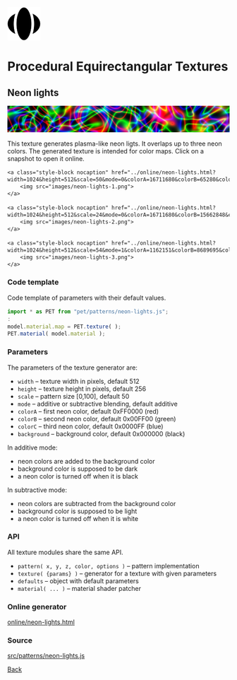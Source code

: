 <img class="logo" src="../assets/logo/logo.png">


# Procedural Equirectangular Textures


## Neon lights
<img src="images/neon-lights.jpg">

This texture generates plasma-like neon ligts. It overlaps
up to three neon colors. The generated texture is intended
for color maps. Click on a snapshot to open it online.

<p class="gallery">

	<a class="style-block nocaption" href="../online/neon-lights.html?width=1024&height=512&scale=50&mode=0&colorA=16711680&colorB=65280&colorC=255&background=0">
		<img src="images/neon-lights-1.png">
	</a>

	<a class="style-block nocaption" href="../online/neon-lights.html?width=1024&height=512&scale=24&mode=0&colorA=16711680&colorB=15662848&colorC=54783&background=1966335">
		<img src="images/neon-lights-2.png">
	</a>

	<a class="style-block nocaption" href="../online/neon-lights.html?width=1024&height=512&scale=54&mode=1&colorA=1162151&colorB=8689695&colorC=0&background=16775904">
		<img src="images/neon-lights-3.png">
	</a>

</p>


### Code template

Code template of parameters with their default values.

```js
import * as PET from "pet/patterns/neon-lights.js";
:
model.material.map = PET.texture( );
PET.material( model.material );
```


### Parameters

The parameters of the texture generator are:

* `width` &ndash; texture width in pixels, default 512
* `height` &ndash; texture height in pixels, default 256
* `scale` &ndash; pattern size [0,100], default 50
* `mode` &ndash; additive or subtractive blending, default additive
* `colorA` &ndash; first neon color, default 0xFF0000 (red)
* `colorB` &ndash; second neon color, default 0x00FF00 (green)
* `colorC` &ndash; third neon color, default 0x0000FF (blue)
* `background` &ndash; background color, default 0x000000 (black)

In additive mode:
* neon colors are added to the background color
* background color is supposed to be dark
* a neon color is turned off when it is black

In subtractive mode:
* neon colors are subtracted from the background color
* background color is supposed to be light
* a neon color is turned off when it is white


### API

All texture modules share the same API.

* `pattern( x, y, z, color, options )` &ndash; pattern implementation
* `texture( {params} )` &ndash; generator for a texture with given parameters
* `defaults` &ndash; object with default parameters
* `material( ... )` &ndash; material shader patcher


### Online generator

[online/neon-lights.html](../online/neon-lights.html)

### Source

[src/patterns/neon-lights.js](https://github.com/boytchev/texture-generator/blob/main/src/patterns/neon-lights.js)


		
<div class="footnote">
	<a href="#" onclick="window.history.back(); return false;">Back</a>
</div>